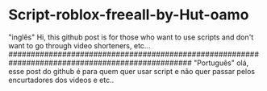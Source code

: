 # Script-roblox-freeall-by-Hut-oamo

"inglês"
Hi, this github post is for those who want to use scripts and don't want to go through video shorteners, etc...
#################################################################################################
"Português"
olá, esse post do github é para quem quer usar script e não quer passar pelos encurtadores dos videos e etc..




























































































